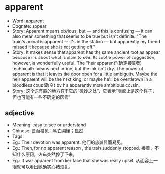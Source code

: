 # apparent

- Word: apparent
- Cognate: appear
- Story: Apparent means obvious, but — and this is confusing — it can also mean something that seems to be true but isn't definite. "The train's arrival is apparent — it's in the station — but apparently my friend missed it because she is not getting off."
- Story: It makes sense that apparent has the same ancient root as appear because it's about what is plain to see. Its subtle power of suggestion, however, is wonderfully useful. The "heir apparent"(确定接班者) technically means next in line, but the ink isn't dry. The power of apparent is that it leaves the door open for a little ambiguity. Maybe the heir apparent will be the next king, or maybe he'll be overthrown in a bloodless coup(政变) by his apparently more ambitious cousin.
- Story: 这个词有趣的地方在于它的“微妙之处”，它表示“表面上是这个样子，但也可能有一些不确定的因素”

## adjective

- Meaning: easy to see or understand
- Chinese: 显而易见；明白易懂；显然
- Tags: 
- Eg.: Their devotion was apparent. 他们的忠诚显而易见。
- Eg.: Then, for no apparent reason , the train suddenly stopped. 接着，不知什么原因，火车突然停了下来。
- Eg.: It was apparent from her face that she was really upset. 从面容上一眼就可以看出她确实心绪烦乱。


